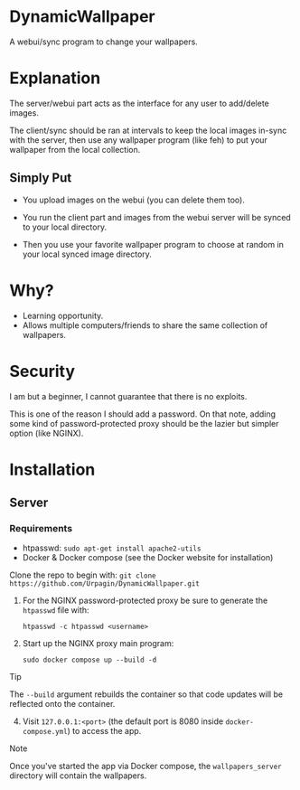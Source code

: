 # DynamicWallpaper
A webui/sync program to change your wallpapers.

# Explanation

The server/webui part acts as the interface for any user to add/delete images.

The client/sync should be ran at intervals to keep the local images in-sync with the server, then use any wallpaper program (like feh) to put your wallpaper from the local collection.

## Simply Put

- You upload images on the webui (you can delete them too).

- You run the client part and images from the webui server will be synced to your local directory.

- Then you use your favorite wallpaper program to choose at random in your local synced image directory.

# Why?

- Learning opportunity.
- Allows multiple computers/friends to share the same collection of wallpapers.

# Security
I am but a beginner, I cannot guarantee that there is no exploits.

This is one of the reason I should add a password. On that note, adding some kind of password-protected proxy should be the lazier but simpler option (like NGINX).

# Installation

## Server

### Requirements

- htpasswd: `sudo apt-get install apache2-utils`
- Docker & Docker compose (see the Docker website for installation)

Clone the repo to begin with: `git clone https://github.com/Urpagin/DynamicWallpaper.git`

1. For the NGINX password-protected proxy be sure to generate the `htpasswd` file with:

    `htpasswd -c htpasswd <username>`

3. Start up the NGINX proxy main program:

    `sudo docker compose up --build -d`
> [!TIP]  
> The `--build` argument rebuilds the container so that code updates will be reflected onto the container.

4. Visit `127.0.0.1:<port>` (the default port is 8080 inside `docker-compose.yml`) to access the app.

> [!NOTE]  
> Once you've started the app via Docker compose, the `wallpapers_server` directory will contain the wallpapers.

